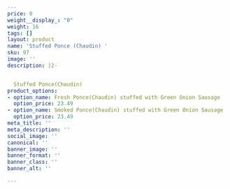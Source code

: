 ```yaml
---
price: 0
weight__display_: "0"
weight: 16
tags: []
layout: product
name: 'Stuffed Ponce (Chaudin) '
sku: 97
image: ''
description: |2-


  Stuffed Ponce(Chaudin)
product_options:
- option_name: Fresh Ponce(Chaudin) stuffed with Green Onion Sausage
  option_price: 23.49
- option_name: Smoked Ponce(Chaudin) stuffed with Green Onion Sausage
  option_price: 23.49
meta_title: ''
meta_description: ''
social_image: ''
canonical: ''
banner_image: ''
banner_format: ''
banner_class: ''
banner_alt: ''

---
```

